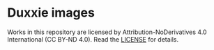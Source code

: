 # Duxxie images

Works in this repository are licensed by Attribution-NoDerivatives 4.0 International (CC BY-ND 4.0). Read the [LICENSE](./LICENSE) for details.
